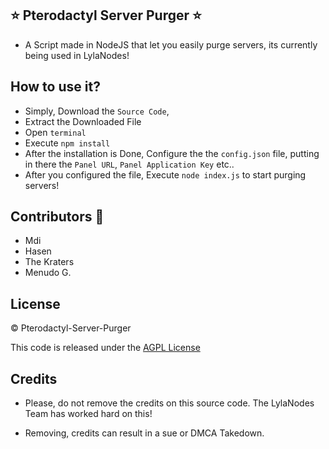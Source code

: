 ## ⭐ Pterodactyl Server Purger ⭐
* A Script made in NodeJS that let you easily purge servers, its currently being used in LylaNodes!
## How to use it? 
- Simply, Download the `Source Code`,
- Extract the Downloaded File
- Open `terminal` 
- Execute `npm install`
- After the installation is Done, Configure the the `config.json` file, putting in there the `Panel URL`, `Panel Application Key` etc..
- After you configured the file, Execute `node index.js` to start purging servers!
## Contributors 👥
- Mdi
- Hasen
- The Kraters
- Menudo G.

## License
© Pterodactyl-Server-Purger

This code is released under the [AGPL License](https://github.com/mdiDudy/Pterodactyl-Server-Purger/blob/main/LICENSE "AGPL License")

## Credits 
- Please, do not remove the credits on this source code. The LylaNodes Team has worked hard on this!

- Removing, credits can result in a sue or DMCA Takedown.
